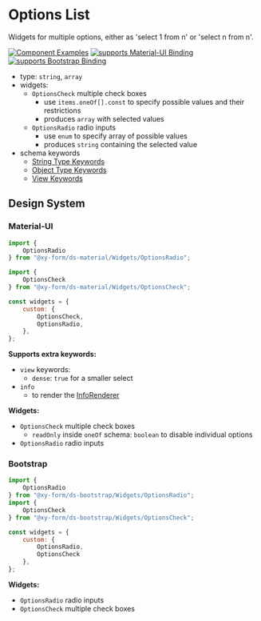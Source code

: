 # Options List

Widgets for multiple options, either as 'select 1 from n' or 'select n from n'.

[![Component Examples](https://img.shields.io/badge/Examples-green?labelColor=1d3d39&color=1a6754&logoColor=ffffff&style=flat-square)](#demo-ui-generator) [![supports Material-UI Binding](https://img.shields.io/badge/Material-green?labelColor=1a237e&color=0d47a1&logoColor=ffffff&style=flat-square&logo=mui)](#material-ui) [![supports Bootstrap Binding](https://img.shields.io/badge/Bootstrap-green?labelColor=3C2B57&color=563D7C&logoColor=ffffff&style=flat-square&logo=bootstrap)](#bootstrap)

- type: `string`, `array`
- widgets:
    - `OptionsCheck` multiple check boxes
        - use `items.oneOf[].const` to specify possible values and their restrictions
        - produces `array` with selected values
    - `OptionsRadio` radio inputs
        - use `enum` to specify array of possible values
        - produces `string` containing the selected value
- schema keywords
    - [String Type Keywords](/docs/schema#type-string)
    - [Object Type Keywords](/docs/schema#type-object)
    - [View Keywords](/docs/schema#view-keyword)

## Design System

### Material-UI

```js
import {
    OptionsRadio
} from "@xy-form/ds-material/Widgets/OptionsRadio";

import {
    OptionsCheck
} from "@xy-form/ds-material/Widgets/OptionsCheck";

const widgets = {
    custom: {
        OptionsCheck,
        OptionsRadio,
    },
};
```

**Supports extra keywords:**

- `view` keywords:
    - `dense`: `true` for a smaller select
- `info`
    - to render the [InfoRenderer](/docs/ds-material/Component/InfoRenderer)

**Widgets:**

- `OptionsCheck` multiple check boxes
    - `readOnly` inside `oneOf` schema: `boolean` to disable individual options
- `OptionsRadio` radio inputs

### Bootstrap

```js
import {
    OptionsRadio
} from "@xy-form/ds-bootstrap/Widgets/OptionsRadio";
import {
    OptionsCheck
} from "@xy-form/ds-bootstrap/Widgets/OptionsCheck";

const widgets = {
    custom: {
        OptionsRadio,
        OptionsCheck
    },
};
```

**Widgets:**

- `OptionsRadio` radio inputs
- `OptionsCheck` multiple check boxes
